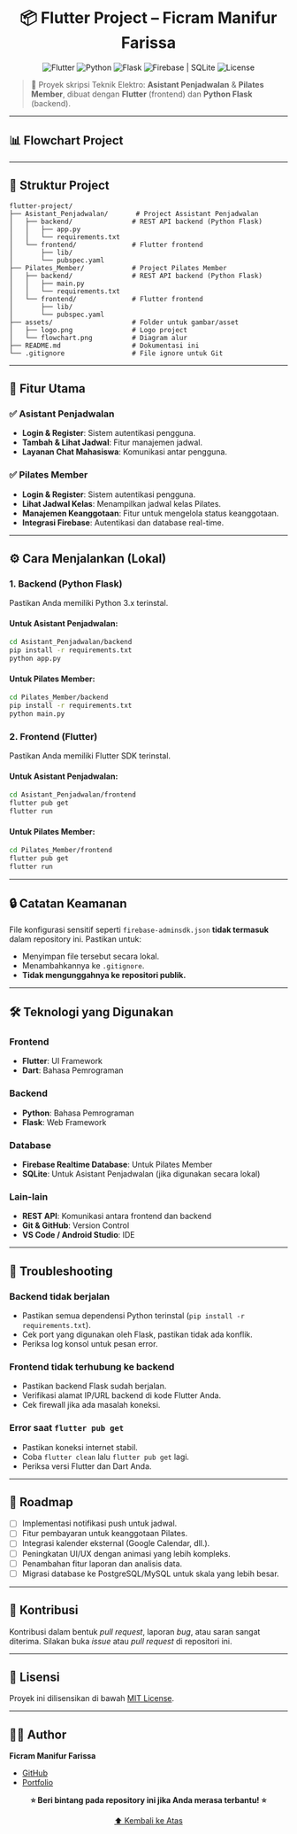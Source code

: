 <h1 align="center">
  📦 Flutter Project – Ficram Manifur Farissa
</h1>


<p align="center">
  <img src="https://img.shields.io/badge/Flutter-v3.x-blue?logo=flutter" alt="Flutter" />
  <img src="https://img.shields.io/badge/Python-3.x-yellow?logo=python" alt="Python" />
  <img src="https://img.shields.io/badge/Backend-Flask-lightgrey?logo=flask" alt="Flask" />
  <img src="https://img.shields.io/badge/Database-Firebase%20%7C%20SQLite-orange?logo=firebase" alt="Firebase | SQLite" />
  <img src="https://img.shields.io/badge/License-MIT-green" alt="License" />
</p>

> 🔧 Proyek skripsi Teknik Elektro: **Asistant Penjadwalan** & **Pilates Member**, dibuat dengan **Flutter** (frontend) dan **Python Flask** (backend).

---

## 📊 Flowchart Project


---

## 📂 Struktur Project

```plaintext
flutter-project/
├── Asistant_Penjadwalan/       # Project Assistant Penjadwalan
│   ├── backend/               # REST API backend (Python Flask)
│   │   ├── app.py
│   │   └── requirements.txt
│   └── frontend/              # Flutter frontend
│       ├── lib/
│       └── pubspec.yaml
├── Pilates_Member/            # Project Pilates Member
│   ├── backend/               # REST API backend (Python Flask)
│   │   ├── main.py
│   │   └── requirements.txt
│   └── frontend/              # Flutter frontend
│       ├── lib/
│       └── pubspec.yaml
├── assets/                    # Folder untuk gambar/asset
│   ├── logo.png               # Logo project
│   └── flowchart.png          # Diagram alur
├── README.md                  # Dokumentasi ini
└── .gitignore                 # File ignore untuk Git
```

---

## 🚀 Fitur Utama

### ✅ Asistant Penjadwalan

-   **Login & Register**: Sistem autentikasi pengguna.
-   **Tambah & Lihat Jadwal**: Fitur manajemen jadwal.
-   **Layanan Chat Mahasiswa**: Komunikasi antar pengguna.

### ✅ Pilates Member

-   **Login & Register**: Sistem autentikasi pengguna.
-   **Lihat Jadwal Kelas**: Menampilkan jadwal kelas Pilates.
-   **Manajemen Keanggotaan**: Fitur untuk mengelola status keanggotaan.
-   **Integrasi Firebase**: Autentikasi dan database real-time.

---

## ⚙️ Cara Menjalankan (Lokal)

### 1. Backend (Python Flask)

Pastikan Anda memiliki Python 3.x terinstal.

#### Untuk Asistant Penjadwalan:

```bash
cd Asistant_Penjadwalan/backend
pip install -r requirements.txt
python app.py
```

#### Untuk Pilates Member:

```bash
cd Pilates_Member/backend
pip install -r requirements.txt
python main.py
```

### 2. Frontend (Flutter)

Pastikan Anda memiliki Flutter SDK terinstal.

#### Untuk Asistant Penjadwalan:

```bash
cd Asistant_Penjadwalan/frontend
flutter pub get
flutter run
```

#### Untuk Pilates Member:

```bash
cd Pilates_Member/frontend
flutter pub get
flutter run
```

---

## 🔒 Catatan Keamanan

File konfigurasi sensitif seperti `firebase-adminsdk.json` **tidak termasuk** dalam repository ini. Pastikan untuk:

-   Menyimpan file tersebut secara lokal.
-   Menambahkannya ke `.gitignore`.
-   **Tidak mengunggahnya ke repositori publik.**

---

## 🛠️ Teknologi yang Digunakan

### Frontend
-   **Flutter**: UI Framework
-   **Dart**: Bahasa Pemrograman

### Backend
-   **Python**: Bahasa Pemrograman
-   **Flask**: Web Framework

### Database
-   **Firebase Realtime Database**: Untuk Pilates Member
-   **SQLite**: Untuk Asistant Penjadwalan (jika digunakan secara lokal)

### Lain-lain
-   **REST API**: Komunikasi antara frontend dan backend
-   **Git & GitHub**: Version Control
-   **VS Code / Android Studio**: IDE

---

## 🐛 Troubleshooting

### Backend tidak berjalan
-   Pastikan semua dependensi Python terinstal (`pip install -r requirements.txt`).
-   Cek port yang digunakan oleh Flask, pastikan tidak ada konflik.
-   Periksa log konsol untuk pesan error.

### Frontend tidak terhubung ke backend
-   Pastikan backend Flask sudah berjalan.
-   Verifikasi alamat IP/URL backend di kode Flutter Anda.
-   Cek firewall jika ada masalah koneksi.

### Error saat `flutter pub get`
-   Pastikan koneksi internet stabil.
-   Coba `flutter clean` lalu `flutter pub get` lagi.
-   Periksa versi Flutter dan Dart Anda.

---

## 🔮 Roadmap

-   [ ] Implementasi notifikasi push untuk jadwal.
-   [ ] Fitur pembayaran untuk keanggotaan Pilates.
-   [ ] Integrasi kalender eksternal (Google Calendar, dll.).
-   [ ] Peningkatan UI/UX dengan animasi yang lebih kompleks.
-   [ ] Penambahan fitur laporan dan analisis data.
-   [ ] Migrasi database ke PostgreSQL/MySQL untuk skala yang lebih besar.

---

## 🤝 Kontribusi

Kontribusi dalam bentuk *pull request*, laporan *bug*, atau saran sangat diterima. Silakan buka *issue* atau *pull request* di repositori ini.

---

## 📄 Lisensi

Proyek ini dilisensikan di bawah [MIT License](LICENSE).

---

## 👨‍💻 Author

**Ficram Manifur Farissa**
-   [GitHub](https://github.com/ficrammanifur)
-   [Portfolio](https://ficrammanifur.github.io/ficram-portfolio/)

<div align="center">
  <b>⭐ Beri bintang pada repository ini jika Anda merasa terbantu! ⭐</b>
  <p><a href="#top">⬆ Kembali ke Atas</a></p>
</div>
